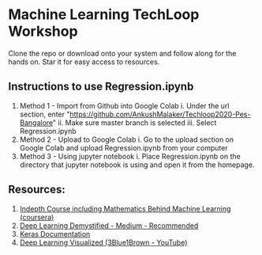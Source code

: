 # Machine Learning TechLoop Workshop
Clone the repo or download onto your system and follow along for the hands on.
Star it for easy access to resources.

## Instructions to use Regression.ipynb
1. Method 1 - Import from Github into Google Colab
	i. Under the url section, enter "https://github.com/AnkushMalaker/Techloop2020-Pes-Bangalore"
	ii. Make sure master branch is selected
	iii. Select Regression.ipynb
2. Method 2 - Upload to Google Colab
	i. Go to the upload section on Google Colab and upload Regression.ipynb from your computer
3. Method 3 - Using jupyter notebook
	i. Place Regression.ipynb on the directory that jupyter notebook is using and open it from the homepage.

## Resources:

1. [Indepth Course including Mathematics Behind Machine Learning (coursera)](https://www.coursera.org/learn/machine-learning)
2. [Deep Learning Demystified - Medium - Recommended](https://medium.com/deep-learning-demystified)
3. [Keras Documentation](https://keras.io/)
4. [Deep Learning Visualized (3Blue1Brown - YouTube)](https://www.youtube.com/watch?v=aircAruvnKk&list=PLZHQObOWTQDNU6R1_67000Dx_ZCJB-3pi)